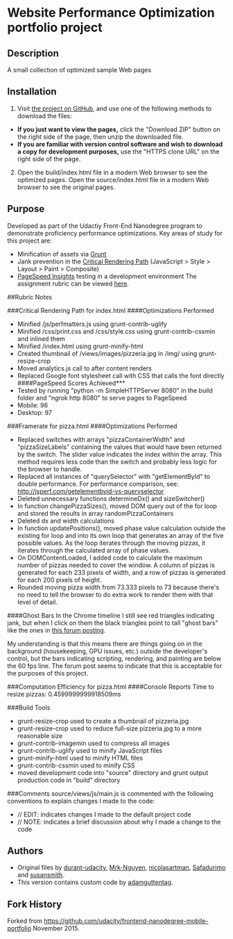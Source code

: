 # Website Performance Optimization portfolio project

## Description
A small collection of optimized sample Web pages

## Installation
1. Visit [the project on GitHub](https://github.com/adamguttentag/frontend-nanodegree-mobile-portfolio), and use one of the following methods to download the files:

  * **If you just want to view the pages,** click the "Download ZIP" button on the right side of the page, then unzip the downloaded file.
  * **If you are familiar with version control software and wish to download a copy for development purposes,** use the "HTTPS clone URL" on the right side of the page.

2. Open the build/index.html file in a modern Web browser to see the optimized pages. Open the source/index.html file in a modern Web browser to see the original pages.

## Purpose
Developed as part of the Udactiy Front-End Nanodegree program to demonstrate proficiency performance optimizations. Key areas of study for this project are:
  * Minification of assets via [Grunt](http://gruntjs.com/)
  * Jank prevention in the [Critical Rendering Path](https://developers.google.com/web/fundamentals/performance/rendering/?hl=en) (JavaScript > Style > Layout > Paint > Composite)
  * [PageSpeed Insights](https://developers.google.com/speed/pagespeed/insights/) testing in a development environment
The assignment rubric can be viewed [here](https://www.udacity.com/course/viewer#!/c-nd001/l-2735848561/m-2686388535).

##Rubric Notes

###Critical Rendering Path for index.html
####Optimizations Performed
* Minified /js/perfmatters.js using grunt-contrib-uglify
* Minified /css/print.css and /css/style.css using grunt-contrib-cssmin and inlined them
* Minified /index.html using grunt-minify-html
* Created thumbnail of /views/images/pizzeria.jpg in /img/ using grunt-resize-crop
* Moved analytics.js call to after content renders
* Replaced Google font stylesheet call with CSS that calls the font directly
####PageSpeed Scores Achieved***
* Tested by running "python -m SimpleHTTPServer 8080" in the build folder and "ngrok http 8080" to serve pages to PageSpeed
* Mobile: 96
* Desktop: 97

###Framerate for pizza.html
####Optimizations Performed
* Replaced switches with arrays "pizzaContainerWidth" and "pizzaSizeLabels" containing the values that would have been returned by the switch. The slider value indicates the index within the array. This method requires less code than the switch and probably less logic for the browser to handle.
* Replaced all instances of "querySelector" with "getElementById" to double performance. For performance comparison, see: http://jsperf.com/getelementbyid-vs-queryselector
* Deleted unnecessary functions determineDx() and sizeSwitcher()
* In function changePizzaSizes(), moved DOM query out of the for loop and stored the results in array randomPizzaContainers
* Deleted dx and width calculations
* In function updatePositions(), moved phase value calculation outside the existing for loop and into its own loop that generates an array of the five possible values. As the loop iterates through the moving pizzas, it iterates through the calculated array of phase values.
* On DOMContentLoaded, I added code to calculate the maximum number of pizzas needed to cover the window. A column of pizzas is generated for each 233 pixels of width, and a row of pizzas is generated for each 200 pixels of height.
* Rounded moving pizza width from 73.333 pixels to 73 because there's no need to tell the browser to do extra work to render them with that level of detail.

####Ghost Bars
In the Chrome timeline I still see red triangles indicating jank, but when I click on them the black triangles point to tall "ghost bars" like the ones in [this forum posting](https://discussions.udacity.com/t/ive-achieved-60fps-mostly-but-still-have-jank-any-clues/37267/7).

My understanding is that this means there are things going on in the background (housekeeping, GPU issues, etc.) outside the developer's control, but the bars indicating scripting, rendering, and painting are below the 60 fps line. The forum post seems to indicate that this is acceptable for the purposes of this project.

###Computation Efficiency for pizza.html
####Console Reports
Time to resize pizzas: 0.4599999999918509ms

###Build Tools
* grunt-resize-crop used to create a thumbnail of pizzeria.jpg
* grunt-resize-crop used to reduce full-size pizzeria.jpg to a more reasonable size
* grunt-contrib-imagemin used to compress all images
* grunt-contrib-uglify used to minify JavaScript files
* grunt-minify-html used to minify HTML files
* grunt-contrib-cssmin used to minify CSS
* moved development code into "source" directory and grunt output production code in "build" directory

###Comments
source/views/js/main.js is commented with the following conventions to explain changes I made to the code:
* // EDIT: indicates changes I made to the default project code
* // NOTE: indicates a brief discussion about why I made a change to the code

## Authors
* Original files by [durant-udacity](https://github.com/durant-udacity), [Mrk-Nguyen](https://github.com/Mrk-Nguyen), [nicolasartman](https://github.com/nicolasartman), [Safadurimo](https://github.com/Safadurimo) and [susansmith](https://github.com/susansmith).
* This version contains custom code by [adamguttentag](https://github.com/adamguttentag).

## Fork History
Forked from https://github.com/udacity/frontend-nanodegree-mobile-portfolio November 2015.

